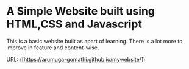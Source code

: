 # A Simple Website built using HTML,CSS and Javascript

This is a basic website built as apart of learning. There is a lot more to improve in feature and content-wise.

URL: ([https://arumuga-gomathi.github.io/mywebsite/])

